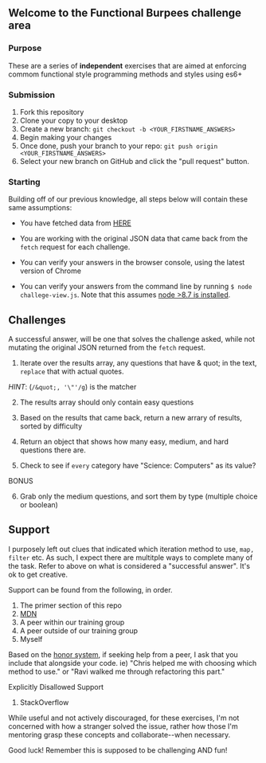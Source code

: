 ## Welcome to the Functional Burpees challenge area

### Purpose

These are a series of **independent** exercises that are aimed at enforcing commom functional style programming methods and styles using es6+

### Submission

1. Fork this repository
2. Clone your copy to your desktop
3. Create a new branch: `git checkout -b <YOUR_FIRSTNAME_ANSWERS>`
4. Begin making your changes
5. Once done, push your branch to your repo: `git push origin <YOUR_FIRSTNAME_ANSWERS>`
6. Select your new branch on GitHub and click the "pull request" button.

### Starting

  Building off of our previous knowledge, all steps below will contain these same assumptions:

  * You have fetched data from [HERE](https://opentdb.com/api.php?amount=10&category=18)

  * You are working with the original JSON data that came back from the `fetch` request for each challenge.

  * You can verify your answers in the browser console, using the latest version of Chrome

  * You can verify your answers from the command line by running `$ node challege-view.js`.  Note that this assumes [node >8.7 is installed](https://nodejs.org/en/).


## Challenges

A successful answer, will be one that solves the challenge asked, while not mutating the original JSON returned from the `fetch` request.

1. Iterate over the results array, any questions that have & quot; in the text, `replace` that with actual quotes. 

  _HINT_: (`/&quot;, '\"'/g`) is the matcher

2. The results array should only contain easy questions

3. Based on the results that came back, return a new arrary of results, sorted by difficulty

4. Return an object that shows how many easy, medium, and hard questions there are.

5. Check to see if `every` category have "Science: Computers" as its value?

BONUS

6. Grab only the medium questions, and sort them by type (multiple choice or boolean)

## Support

I purposely left out clues that indicated which iteration method to use, `map, filter` etc.  As such, I expect there are multitple ways to complete many of the task. Refer to above on what is considered a "successful answer". It's ok to get creative.

Support can be found from the following, in order.

1. The primer section of this repo
2. [MDN](https://developer.mozilla.org/en-US/)
3. A peer within our training group
4. A peer outside of our training group
5. Myself

Based on the [honor system](https://en.wikipedia.org/wiki/Honor_system), if seeking help from a peer, I ask that you include that alongside your code.
ie) "Chris helped me with choosing which method to use." or "Ravi walked me through refactoring this part."

Explicitly Disallowed Support

1. StackOverflow

While useful and not actively discouraged, for these exercises, I'm not concerned with how a stranger solved the issue, rather how those I'm mentoring grasp these concepts and collaborate--when necessary. 

Good luck! Remember this is supposed to be challenging AND fun! 